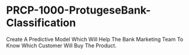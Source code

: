 # PRCP-1000-ProtugeseBank-Classification
Create A Predictive Model Which Will Help The Bank Marketing Team To Know Which Customer Will Buy The Product.
